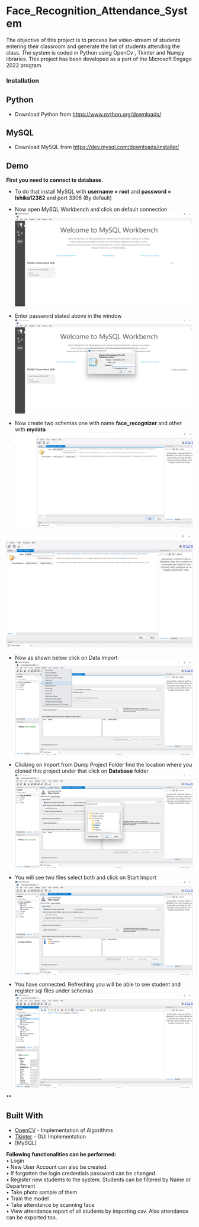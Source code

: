 # Face_Recognition_Attendance_System

The objective of this project is to process live video-stream of students entering their classroom and generate the list of students attending the class. The system is coded in Python using OpenCv , Tkinter and Numpy libraries.
This project has been developed as a part of the Microsoft Engage 2022 program.


### Installation

## Python

- Download Python from https://www.python.org/downloads/

## MySQL

- Download MySQL from https://dev.mysql.com/downloads/installer/


## Demo

**First you need to connect to database.** 
- To do that install MySQL with **username = root** and **password = Ishika12382** and port 3306 (By default)

- Now open MySQL Workbench and click on default connection
![Image](/demoimages/MySQL.png)

- Enter password stated above in the window
![Image](/demoimages/mysql1.png)

- Now create two schemas one with name **face_recognizer** and other with **mydata**
![Image](/demoimages/schema1.png)

![Image](/demoimages/schema2.png)

- Now as shown below click on Data Import
![Image](/demoimages/DataImport.png)

- Clicking on Import from Dump Project Folder find the location where you cloned this project under that click on **Database** folder 
![Image](/demoimages/findingdatabasefolder.png)

- You will see two files select both and click on Start Import
![Image](/demoimages/import.png)

- You have connected. Refreshing you will be able to see student and register sql files under schemas
![Image](/demoimages/Connected.png)

**


  





## Built With

* [OpenCV](http://docs.opencv.org/3.1.0/) - Implementation of Algorithms
* [Tkinter](https://docs.python.org/2/library/tkinter.html) - GUI Implementation
* [MySQL]

**Following functionalities can be performed: <br>**
• Login <br>
• New User Account can also be created. <br>
• If forgotten the login credentials password can be changed <br>
• Register new students to the system. Students can be filtered by Name or Department<br>
• Take photo sample of them <br>
• Train the model <br>
• Take attendance by scanning face <br>
• View attendance report of all students by importing csv. Also attendance can be exported too. <br>

